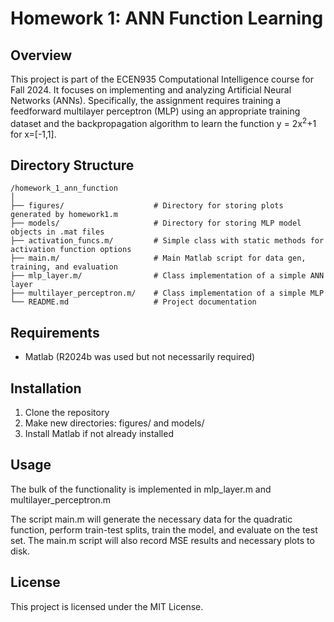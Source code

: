 # Homework 1: ANN Function Learning

## Overview
This project is part of the ECEN935 Computational Intelligence course for Fall 2024. It focuses on 
implementing and analyzing Artificial Neural Networks (ANNs). Specifically, the assignment requires
training a feedforward multilayer perceptron (MLP) using an appropriate training dataset and the
backpropagation algorithm to learn the function y = 2x<sup>2</sup>+1 for x=[-1,1].

## Directory Structure
```
/homework_1_ann_function
│
├── figures/                    # Directory for storing plots generated by homework1.m
├── models/                     # Directory for storing MLP model objects in .mat files
├── activation_funcs.m/         # Simple class with static methods for activation function options
├── main.m/                     # Main Matlab script for data gen, training, and evaluation
├── mlp_layer.m/                # Class implementation of a simple ANN layer
├── multilayer_perceptron.m/    # Class implementation of a simple MLP
└── README.md                   # Project documentation
```

## Requirements
- Matlab (R2024b was used but not necessarily required)

## Installation
1. Clone the repository
2. Make new directories: figures/ and models/
3. Install Matlab if not already installed

## Usage
The bulk of the functionality is implemented in mlp_layer.m and multilayer_perceptron.m

The script main.m will generate the necessary data for the quadratic function, perform
train-test splits, train the model, and evaluate on the test set. The main.m script will also
record MSE results and necessary plots to disk.

## License
This project is licensed under the MIT License.
